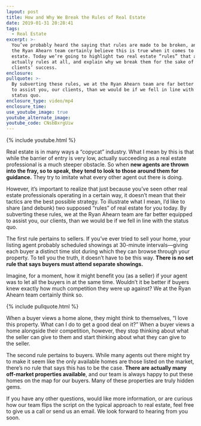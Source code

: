 ```yaml
---
layout: post
title: How and Why We Break the Rules of Real Estate
date: 2019-01-31 20:28:41
tags:
  - Real Estate
excerpt: >-
  You’ve probably heard the saying that rules are made to be broken, and we at
  the Ryan Ahearn team certainly believe this is true when it comes to real
  estate. Today we’re going to highlight two real estate “rules” that aren’t
  actually rules at all, and explain why we break them for the sake of our
  clients’ success.
enclosure:
pullquote: >-
  By subverting these rules, we at the Ryan Ahearn team are far better equipped
  to assist you, our clients, than we would be if we fell in line with the
  status quo.
enclosure_type: video/mp4
enclosure_time:
use_youtube_image: true
youtube_alternate_image:
youtube_code: CNsbBxrgUiw
---
```


{% include youtube.html %}

Real estate is in many ways a “copycat” industry. What I mean by this is that while the barrier of entry is very low, actually succeeding as a real estate professional is a much steeper obstacle. So when **new agents are thrown into the fray, so to speak, they tend to look to those around them for guidance.** They try to imitate what every other agent out there is doing.

However, it’s important to realize that just because you’ve seen other real estate professionals operating in a certain way, it doesn’t mean that their tactics are the best possible strategy. To illustrate what I mean, I’d like to share (and debunk) two supposed “rules” of real estate for you today. By subverting these rules, we at the Ryan Ahearn team are far better equipped to assist you, our clients, than we would be if we fell in line with the status quo.

The first rule pertains to sellers. If you’ve ever tried to sell your home, your listing agent probably scheduled showings at 30-minute intervals—giving each buyer a distinct time slot during which they can browse through your property. To tell you the truth, it doesn’t have to be this way. **There is no set rule that says buyers must attend separate showings.**

Imagine, for a moment, how it might benefit you (as a seller) if your agent was to let all the buyers in at the same time. Wouldn’t it be better if buyers knew exactly how much competition they were up against? We at the Ryan Ahearn team certainly think so.

{% include pullquote.html %}

When a buyer views a home alone, they might think to themselves, “I love this property. What can I do to get a good deal on it?” When a buyer views a home alongside their competition, however, they stop thinking about what the seller can give to them and start thinking about what they can give to the seller.

The second rule pertains to buyers. While many agents out there might try to make it seem like the only available homes are those listed on the market, there’s no rule that says this has to be the case. **There are actually many off-market properties available**, and our team is always happy to put these homes on the map for our buyers. Many of these properties are truly hidden gems.

If you have any other questions, would like more information, or are curious how our team flips the script on the typical approach to real estate, feel free to give us a call or send us an email. We look forward to hearing from you soon.

&nbsp;